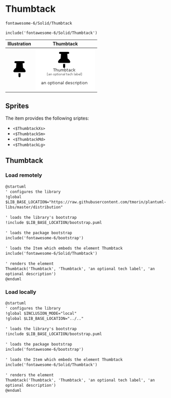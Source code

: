 # Thumbtack


```text
fontawesome-6/Solid/Thumbtack
```

```text
include('fontawesome-6/Solid/Thumbtack')
```



| Illustration | Thumbtack |
| :---: | :---: |
| ![illustration for Illustration](../../fontawesome-6/Solid/Thumbtack.png) | ![illustration for Thumbtack](../../fontawesome-6/Solid/Thumbtack.Local.png) |



## Sprites
The item provides the following sriptes:

- `<$ThumbtackXs>`
- `<$ThumbtackSm>`
- `<$ThumbtackMd>`
- `<$ThumbtackLg>`





## Thumbtack

### Load remotely
```plantuml
@startuml
' configures the library
!global $LIB_BASE_LOCATION="https://raw.githubusercontent.com/tmorin/plantuml-libs/master/distribution"

' loads the library's bootstrap
!include $LIB_BASE_LOCATION/bootstrap.puml

' loads the package bootstrap
include('fontawesome-6/bootstrap')

' loads the Item which embeds the element Thumbtack
include('fontawesome-6/Solid/Thumbtack')

' renders the element
Thumbtack('Thumbtack', 'Thumbtack', 'an optional tech label', 'an optional description')
@enduml
```

### Load locally
```plantuml
@startuml
' configures the library
!global $INCLUSION_MODE="local"
!global $LIB_BASE_LOCATION="../.."

' loads the library's bootstrap
!include $LIB_BASE_LOCATION/bootstrap.puml

' loads the package bootstrap
include('fontawesome-6/bootstrap')

' loads the Item which embeds the element Thumbtack
include('fontawesome-6/Solid/Thumbtack')

' renders the element
Thumbtack('Thumbtack', 'Thumbtack', 'an optional tech label', 'an optional description')
@enduml
```

